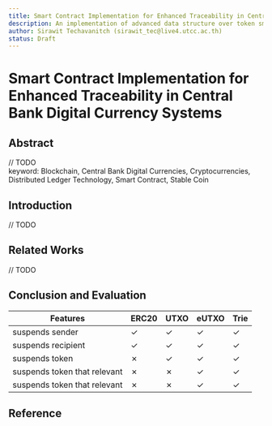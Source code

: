 ```yaml
---
title: Smart Contract Implementation for Enhanced Traceability in Central Bank Digital Currency Systems
description: An implementation of advanced data structure over token smart contract.
author: Sirawit Techavanitch (sirawit_tec@live4.utcc.ac.th)
status: Draft
---
```


# Smart Contract Implementation for Enhanced Traceability in Central Bank Digital Currency Systems

## Abstract
// TODO  
keyword: Blockchain, Central Bank Digital Currencies, Cryptocurrencies, Distributed Ledger Technology, Smart Contract, Stable Coin  


## Introduction
// TODO

## Related Works
// TODO

## 

## Conclusion and Evaluation

| Features                     | ERC20 | UTXO | eUTXO | Trie |
| ---------------------------- | ----- | ---- | ----- | ---- |
| suspends sender              | ✓     | ✓    | ✓     | ✓    |
| suspends recipient           | ✓     | ✓    | ✓     | ✓    |
| suspends token               | ✗     | ✓    | ✓     | ✓    |
| suspends token that relevant | ✗     | ✗    | ✓     | ✓    |
| suspends token that relevant | ✗     | ✗    | ✓     | ✓    |

## Reference